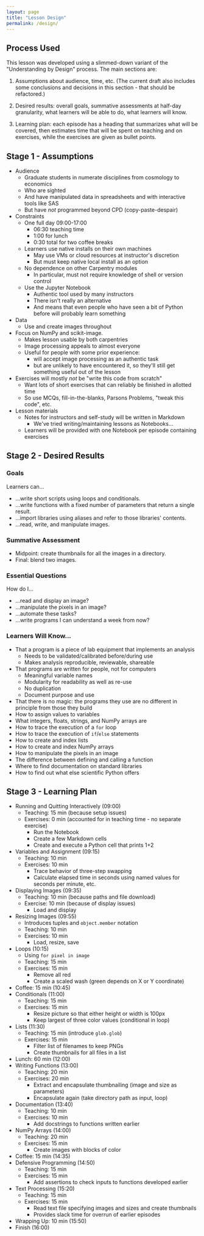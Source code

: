 ```yaml
---
layout: page
title: "Lesson Design"
permalink: /design/
---
```

## Process Used

This lesson was developed using a slimmed-down variant of the "Understanding by Design" process.
The main sections are:

1.  Assumptions about audience, time, etc.
    (The current draft also includes some conclusions and decisions in this section - that should be refactored.)

2.  Desired results:
    overall goals, summative assessments at half-day granularity, what learners will be able to do, what learners will know.

3.  Learning plan:
    each episode has a heading that summarizes what will be covered,
    then estimates time that will be spent on teaching and on exercises,
    while the exercises are given as bullet points.

## Stage 1 - Assumptions

*   Audience
    *   Graduate students in numerate disciplines from cosmology to economics
    *   Who are sighted
    *   And have manipulated data in spreadsheets and with interactive tools like SAS
    *   But have *not* programmed beyond CPD (copy-paste-despair)
*   Constraints
    *   One full day 09:00-17:00
        *   06:30 teaching time
        *   1:00 for lunch
        *   0:30 total for two coffee breaks
    *   Learners use native installs on their own machines
        *   May use VMs or cloud resources at instructor's discretion
        *   But must keep native local install as an option
    *   No dependence on other Carpentry modules
        *   In particular, must not require knowledge of shell or version control
    *   Use the Jupyter Notebook
        *   Authentic tool used by many instructors
        *   There isn't really an alternative
        *   And means that even people who have seen a bit of Python before will probably learn something
*   Data
    *   Use and create images throughout
*   Focus on NumPy and scikit-image.
    *   Makes lesson usable by both carpentries
    *   Image processing appeals to almost everyone
    *   Useful for people with some prior experience:
        *   will accept image processing as an authentic task
        *   but are unlikely to have encountered  it,
            so they'll still get something useful out of the lesson
*   Exercises will mostly *not* be "write this code from scratch"
    *   Want lots of short exercises that can reliably be finished in allotted time
    *   So use MCQs, fill-in-the-blanks, Parsons Problems, "tweak this code", etc.
*   Lesson materials
    *   Notes for instructors and self-study will be written in Markdown
        *   We've tried writing/maintaining lessons as Notebooks...
    *   Learners will be provided with one Notebook per episode containing exercises

## Stage 2 - Desired Results

### Goals

Learners can...

*   ...write short scripts using loops and conditionals.
*   ...write functions with a fixed number of parameters that return a single result.
*   ...import libraries using aliases and refer to those libraries' contents.
*   ...read, write, and manipulate images.

### Summative Assessment

*   Midpoint: create thumbnails for all the images in a directory.
*   Final: blend two images.

### Essential Questions

How do I...

*   ...read and display an image?
*   ...manipulate the pixels in an image?
*   ...automate these tasks?
*   ...write programs I can understand a week from now?

### Learners Will Know...

*   That a program is a piece of lab equipment that implements an analysis
    *   Needs to be validated/calibrated before/during use
    *   Makes analysis reproducible, reviewable, shareable
*   That programs are written for people, not for computers
    *   Meaningful variable names
    *   Modularity for readability as well as re-use
    *   No duplication
    *   Document purpose and use
*   That there is no magic: the programs they use are no different in principle from those they build
*   How to assign values to variables
*   What integers, floats, strings, and NumPy arrays are
*   How to trace the execution of a `for` loop
*   How to trace the execution of `if`/`else` statements
*   How to create and index lists
*   How to create and index NumPy arrays
*   How to manipulate the pixels in an image
*   The difference between defining and calling a function
*   Where to find documentation on standard libraries
*   How to find out what else scientific Python offers

## Stage 3 - Learning Plan

*   Running and Quitting Interactively (09:00)
    *   Teaching: 15 min (because setup issues)
    *   Exercises: 0 min (accounted for in teaching time - no separate exercise)
        *   Run the Notebook
        *   Create a few Markdown cells
        *   Create and execute a Python cell that prints 1+2
*   Variables and Assignment (09:15)
    *   Teaching: 10 min
    *   Exercises: 10 min
        *   Trace behavior of three-step swapping
        *   Calculate elapsed time in seconds using named values for seconds per minute, etc.
*   Displaying Images (09:35)
    *   Teaching: 10 min (because paths and file download)
    *   Exercise: 10 min (because of display issues)
        *   Load and display
*   Resizing Images (09:55)
    *   Introduces tuples and `object.member` notation
    *   Teaching: 10 min
    *   Exercises: 10 min
        *   Load, resize, save
*   Loops (10:15)
    *   Using `for pixel in image`
    *   Teaching: 15 min
    *   Exercises: 15 min
        *   Remove all red
        *   Create a scaled wash (green depends on X or Y coordinate)
*   Coffee: 15 min (10:45)
*   Conditionals (11:00)
    *   Teaching: 15 min
    *   Exercises: 15 min
        *   Resize picture so that either height or width is 100px
        *   Keep largest of three color values (conditional in loop)
*   Lists (11:30)
    *   Teaching: 15 min (introduce `glob.glob`)
    *   Exercises: 15 min
        *   Filter list of filenames to keep PNGs
        *   Create thumbnails for all files in a list
*   Lunch: 60 min (12:00)
*   Writing Functions (13:00)
    *   Teaching: 20 min
    *   Exercises: 20 min
        *   Extract and encapsulate thumbnailing (image and size as parameters)
        *   Encapsulate again (take directory path as input, loop)
*   Documentation (13:40)
    *   Teaching: 10 min
    *   Exercises: 10 min
        *   Add docstrings to functions written earlier
*   NumPy Arrays (14:00)
    *   Teaching: 20 min
    *   Exercises: 15 min
        *   Create images with blocks of color
*   Coffee: 15 min (14:35)
*   Defensive Programming (14:50)
    *   Teaching: 15 min
    *   Exercises: 15 min
        *   Add assertions to check inputs to functions developed earlier
*   Text Processing (15:20)
    *   Teaching: 15 min
    *   Exercises: 15 min
        *   Read text file specifying images and sizes and create thumbnails
        *   Provides slack time for overrun of earlier episodes
*   Wrapping Up: 10 min (15:50)
*   Finish (16:00)
